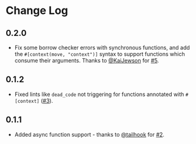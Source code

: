 # Change Log

## 0.2.0

* Fix some borrow checker errors with synchronous functions, and add the `#[context(move, "context")]` syntax to support functions which consume their arguments. Thanks to [@KaiJewson](https://github.com/KaiJewson) for [#5](https://github.com/andrewhickman/fn-error-context/pull/5).

## 0.1.2

* Fixed lints like `dead_code` not triggering for functions annotated with `#[context]` ([#3](https://github.com/andrewhickman/fn-error-context/issues/3)).

## 0.1.1

* Added async function support - thanks to [@tailhook](https://github.com/tailhook) for [#2](https://github.com/andrewhickman/fn-error-context/pull/2).

